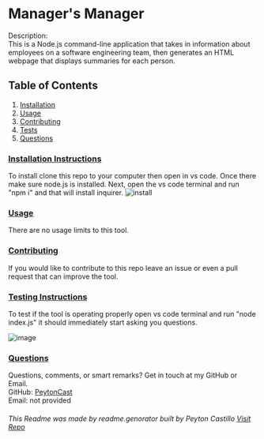 
  <!--TILE AND DESCRIPTION-->
  # **Manager's Manager** 
  
  Description: <br>
  This is a Node.js command-line application that takes in information about employees on a software engineering team, then generates an HTML webpage that displays summaries for each person.
 
  <!--TABLE OF CONTENTS-->
   ## Table of Contents
  1. [Installation](#install)
  2. [Usage](#usage)
  3. [Contributing](#contribute)
  4. [Tests](#tests)
  5. [Questions](#questions)
 
  <!--INSTALLATION INSTRUCTIONS-->
   ### [Installation Instructions](install)
  To install clone this repo to your computer then open in vs code. Once there make sure node.js is installed.
  Next, open the vs code terminal and run "npm i" and that will install inquirer.
  ![install](https://user-images.githubusercontent.com/107663364/187719902-e5a4d0c5-1feb-4760-9248-95347d4f3aaa.png)
 
  <!--USAGE--> 
   ### [Usage](usage)
   There are no usage limits to this tool.
 
   
   <!--CONTRIBUTING-->
   ### [Contributing](contribute)
   If you would like to contribute to this repo leave an issue or even a pull request that can improve the tool.
 
   <!--TESTS-->
   ### [Testing Instructions](tests)
   To test if the tool is operating properly open vs code terminal and run "node index.js" it should immediately start asking you questions.
   
   ![image](https://user-images.githubusercontent.com/107663364/188933896-05f6879a-df10-4547-9379-246944947688.png)

 
   <!--QUESTIONS-->
   ### [Questions](questions)
  Questions, comments, or smart remarks? Get in touch at my GitHub or Email. <br>
  GitHub: [PeytonCast](https:github.com/PeytonCast) <br>
  Email: not provided
       
  ###### This Readme was made by readme.genorator built by Peyton Castillo [Visit Repo](https://github.com/PeytonCast/readme.genorator)
